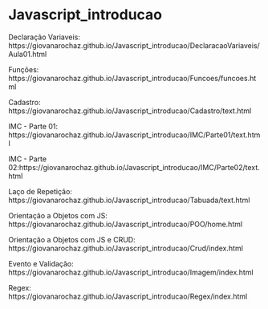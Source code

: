 # Javascript_introducao

<p>Declaração Variaveis: https://giovanarochaz.github.io/Javascript_introducao/DeclaracaoVariaveis/Aula01.html </p>
<p>Funções: https://giovanarochaz.github.io/Javascript_introducao/Funcoes/funcoes.html</p>
<p>Cadastro: https://giovanarochaz.github.io/Javascript_introducao/Cadastro/text.html</p>
<p>IMC - Parte 01: https://giovanarochaz.github.io/Javascript_introducao/IMC/Parte01/text.html</p>
<p>IMC - Parte 02:https://giovanarochaz.github.io/Javascript_introducao/IMC/Parte02/text.html</p>
<p>Laço de Repetição: https://giovanarochaz.github.io/Javascript_introducao/Tabuada/text.html</p>
<p>Orientação a Objetos com JS: https://giovanarochaz.github.io/Javascript_introducao/POO/home.html</p>
<p>Orientação a Objetos com JS e CRUD: https://giovanarochaz.github.io/Javascript_introducao/Crud/index.html</p>
<p>Evento e Validação: https://giovanarochaz.github.io/Javascript_introducao/Imagem/index.html</p>
<p>Regex: https://giovanarochaz.github.io/Javascript_introducao/Regex/index.html</p>
